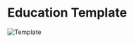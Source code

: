 # Education Template


![Template](https://github.com/khyatgabani/education/assets/115871744/ea610e71-fe73-4e25-8f70-d1aef01b44b2)
